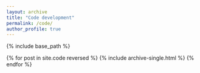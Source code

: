 ```yaml
---
layout: archive
title: "Code development"
permalink: /code/
author_profile: true
---
```


{% include base_path %}

{% for post in site.code reversed %}
  {% include archive-single.html %}
{% endfor %}

